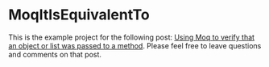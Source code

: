 # MoqItIsEquivalentTo

This is the example project for the following post: [Using Moq to verify that an object or list was passed to a method](https://daninacan.com/using-moq-to-verify-that-an-object-or-list-was-passed-to-a-method/). Please feel free to leave questions and comments on that post.
